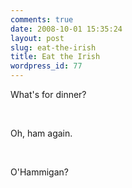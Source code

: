 ```yaml
---
comments: true
date: 2008-10-01 15:35:24
layout: post
slug: eat-the-irish
title: Eat the Irish
wordpress_id: 77
---
```


What's for dinner?




 




Oh, ham again.




 




O'Hammigan?
